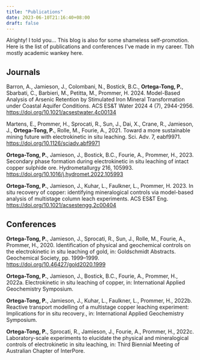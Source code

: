 ```yaml
---
title: "Publications"
date: 2023-06-10T21:16:40+08:00
draft: false
---
```


Alrighty! I told you... This blog is also for some shameless self-promotion. Here is the list of publications and conferences I've made in my career. Tbh mostly academic wankey here.

## Journals
Barron, A., Jamieson, J., Colombani, N., Bostick, B.C., **Ortega-Tong, P.**, Sbarbati, C., Barbieri, M., Petitta, M., Prommer, H. 2024. Model-Based Analysis of Arsenic Retention by Stimulated Iron Mineral Transformation under Coastal Aquifer Conditions. ACS ES&T Water 2024 4 (7), 2944-2956. https://doi.org/10.1021/acsestwater.4c00134

Martens, E., Prommer, H., Sprocati, R., Sun, J., Dai, X., Crane, R., Jamieson, J., **Ortega-Tong, P.**, Rolle, M., Fourie, A., 2021. Toward a more sustainable mining future with electrokinetic in situ leaching. Sci. Adv. 7, eabf9971. https://doi.org/10.1126/sciadv.abf9971

**Ortega-Tong, P.**, Jamieson, J., Bostick, B.C., Fourie, A., Prommer, H., 2023. Secondary phase formation during electrokinetic in situ leaching of intact copper sulphide ore. Hydrometallurgy 216, 105993. https://doi.org/10.1016/j.hydromet.2022.105993

**Ortega-Tong, P.**, Jamieson, J., Kuhar, L., Faulkner, L., Prommer, H. 2023. In situ recovery of copper: identifying mineralogical controls via model-based analysis of multistage column leach experiments. ACS ES\&T Eng. https://doi.org/10.1021/acsestengg.2c00404


## Conferences
**Ortega-Tong, P.**, Jamieson, J., Sprocati, R., Sun, J., Rolle, M., Fourie, A., Prommer, H., 2020. Identification of physical and geochemical controls on the electrokinetic in situ leaching of gold, in: Goldschmidt Abstracts. Geochemical Society, pp. 1999–1999. https://doi.org/10.46427/gold2020.1999

**Ortega-Tong, P.**, Jamieson, J., Bostick, B.C., Fourie, A., Prommer, H., 2022a. Electrokinetic in situ leaching of copper, in: International Applied Geochemistry Symposium.

**Ortega-Tong, P.**, Jamieson, J., Kuhar, L., Faulkner, L., Prommer, H., 2022b. Reactive transport modelling of a multistage copper leaching experiment: Implications for in situ recovery., in: International Applied Geochemistry Symposium.

**Ortega-Tong, P.**, Sprocati, R., Jamieson, J., Fourie, A., Prommer, H., 2022c. Laboratory-scale experiments to elucidate the physical and mineralogical controls of electrokinetic in situ leaching, in: Third Biennial Meeting of Australian Chapter of InterPore.